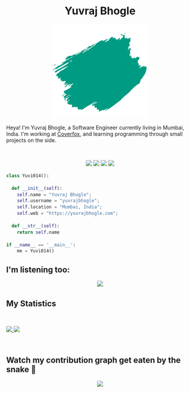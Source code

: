 <h1 align="center">
  <b>Yuvraj Bhogle</b>
</h1>


<div align="center">
  <img src="https://github.com/yuvrajbhogle/yuvrajbhogle/blob/main/Yuvraj-Illustration-01.gif" width="50%"/>
</div>

Heya! I'm Yuvraj Bhogle, a Software Engineer currently living in Mumbai, India. I'm working at 
<a href="https://coverfox.com">Coverfox</a>, 
and learning programming through small projects  on the side.

<br>

<p>
<div align="center">
  <img src="https://img.shields.io/badge/-HTML-c58545?style=for-the-badge&logo=html5&logoColor=c58545&labelColor=282828">
  <img src="https://img.shields.io/badge/-CSS-d1a01f?style=for-the-badge&logo=css3&logoColor=d1a01f&labelColor=282828">
  <img src="https://img.shields.io/badge/-Python-98b982?style=for-the-badge&logo=python&logoColor=98b982&labelColor=282828">
  <img src="https://img.shields.io/badge/-React-c58585?style=for-the-badge&logo=react&logoColor=c58585&labelColor=282828">
</div>
</p>

```python
class Yuvi014():
    
  def __init__(self):
    self.name = "Yuvraj Bhogle";
    self.username = "yuvrajbhogle";
    self.location = "Mumbai, India";
    self.web = "https://yuvrajbhogle.com";
  
  def __str__(self):
    return self.name

if __name__ == '__main__':
    me = Yuvi014()
```

## I'm listening too:

<!--
[![spotify-github-profile](https://spotify-github-profile.vercel.app/api/view?uid=pcjkyyym4asjp6a85zxnijwov&cover_image=true&theme=novatorem&bar_color=53b14f&bar_color_cover=true)](https://spotify-github-profile.vercel.app/api/view?uid=pcjkyyym4asjp6a85zxnijwov&redirect=true)
-->

<div align="center">
  <a href="https://open.spotify.com/user/pcjkyyym4asjp6a85zxnijwov">
    <img src="https://spotify-github-profile.vercel.app/api/view?uid=pcjkyyym4asjp6a85zxnijwov&cover_image=true&theme=compact&bar_color=53b14f&bar_color_cover=true" width="200px">
  </a>
</div>


## My Statistics

<br/>
<p align="left">
  <a href="https://abhigyantrips.dev/">
  <img width="49.5%" src="https://github-readme-stats.vercel.app/api?username=yuvrajbhogle&show_icons=true&theme=gruvbox&hide_border=true" />
    <img width="49.5%" src="https://github-readme-streak-stats.herokuapp.com/?user=yuvrajbhogle&theme=gruvbox&hide_border=true" />
  </a>
</p>
<br>

## Watch my contribution graph get eaten by the snake 🐍

<div align="center">
  <img src="https://github.com/yuvrajbhogle/yuvrajbhogle/blob/output/github-contribution-grid-snake.svg" width="100%" />
</div>
<!--
[![Abhigyan Trips' Activity Graph](https://activity-graph.herokuapp.com/graph?username=abhigyantrips&custom_title=Abhigyan%20Trips's%20Contribution%20Graph&theme=gruvbox&bg_color=282828&hide_border=true&line=d1a01f&point=c58545)](https://abhigyantrips.dev)
-->
